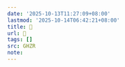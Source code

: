 ```yaml
---
date: '2025-10-13T11:27:09+08:00'
lastmod: '2025-10-14T06:42:21+08:00'
title: 󰕸
url: 󰕸
tags: []
src: GHZR
note:
---
```

